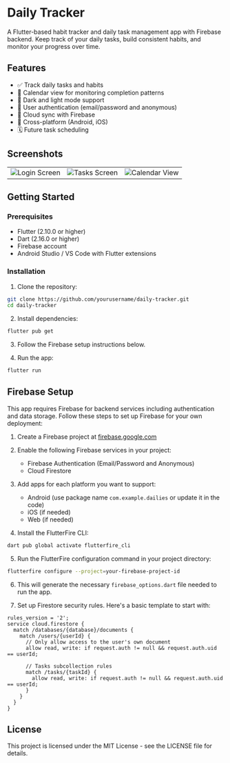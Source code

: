 # Daily Tracker

A Flutter-based habit tracker and daily task management app with Firebase backend. Keep track of your daily tasks, build consistent habits, and monitor your progress over time.

## Features

- ✅ Track daily tasks and habits
- 📆 Calendar view for monitoring completion patterns
- 🌙 Dark and light mode support
- 🔐 User authentication (email/password and anonymous)
- 💾 Cloud sync with Firebase
- 📱 Cross-platform (Android, iOS)
- 🗓️ Future task scheduling

## Screenshots

<table>
  <tr>
    <td><img src="https://via.placeholder.com/250x500?text=Login+Screen" alt="Login Screen"></td>
    <td><img src="https://via.placeholder.com/250x500?text=Tasks+Screen" alt="Tasks Screen"></td>
    <td><img src="https://via.placeholder.com/250x500?text=Calendar+View" alt="Calendar View"></td>
  </tr>
</table>

## Getting Started

### Prerequisites

- Flutter (2.10.0 or higher)
- Dart (2.16.0 or higher)
- Firebase account
- Android Studio / VS Code with Flutter extensions

### Installation

1. Clone the repository:

```bash
git clone https://github.com/yourusername/daily-tracker.git
cd daily-tracker
```

2. Install dependencies:

```bash
flutter pub get
```

3. Follow the Firebase setup instructions below.

4. Run the app:

```bash
flutter run
```

## Firebase Setup

This app requires Firebase for backend services including authentication and data storage. Follow these steps to set up Firebase for your own deployment:

1. Create a Firebase project at [firebase.google.com](https://firebase.google.com)

2. Enable the following Firebase services in your project:

   - Firebase Authentication (Email/Password and Anonymous)
   - Cloud Firestore

3. Add apps for each platform you want to support:

   - Android (use package name `com.example.dailies` or update it in the code)
   - iOS (if needed)
   - Web (if needed)

4. Install the FlutterFire CLI:

```bash
dart pub global activate flutterfire_cli
```

5. Run the FlutterFire configuration command in your project directory:

```bash
flutterfire configure --project=your-firebase-project-id
```

6. This will generate the necessary `firebase_options.dart` file needed to run the app.

7. Set up Firestore security rules. Here's a basic template to start with:

```
rules_version = '2';
service cloud.firestore {
  match /databases/{database}/documents {
    match /users/{userId} {
      // Only allow access to the user's own document
      allow read, write: if request.auth != null && request.auth.uid == userId;

      // Tasks subcollection rules
      match /tasks/{taskId} {
        allow read, write: if request.auth != null && request.auth.uid == userId;
      }
    }
  }
}
```

## License

This project is licensed under the MIT License - see the LICENSE file for details.
